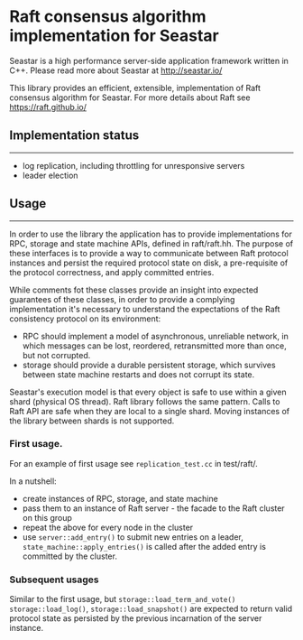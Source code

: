 # Raft consensus algorithm implementation for Seastar

Seastar is a high performance server-side application framework
written in C++. Please read more about Seastar at http://seastar.io/

This library provides an efficient, extensible, implementation of
Raft consensus algorithm for Seastar.
For more details about Raft see https://raft.github.io/

## Implementation status
---------------------
- log replication, including throttling for unresponsive
  servers
- leader election

## Usage
-----

In order to use the library the application has to provide implementations
for RPC, storage and state machine APIs, defined in raft/raft.hh. The
purpose of these interfaces is to provide a way to communicate between
Raft protocol instances and persist the required protocol state on disk,
a pre-requisite of the protocol correctness, and apply committed
entries.

While comments fot these classes provide an insight into 
expected guarantees of these classes, in order to provide a complying
implementation it's necessary to understand the expectations
of the Raft consistency protocol on its environment:
- RPC should implement a model of asynchronous, unreliable network,
  in which messages can be lost, reordered, retransmitted more than
  once, but not corrupted.
- storage should provide a durable persistent storage, which
  survives between state machine restarts and does not corrupt
  its state.

Seastar's execution model is that every object is safe to use
within a given shard (physical OS thread). Raft library follows
the same pattern. Calls to Raft API are safe when they are local
to a single shard. Moving instances of the library between shards
is not supported.

### First usage.

For an example of first usage see `replication_test.cc` in test/raft/.

In a nutshell:
- create instances of RPC, storage, and state machine
- pass them to an instance of Raft server - the facade to the Raft cluster
  on this group
- repeat the above for every node in the cluster
- use `server::add_entry()` to submit new entries
  on a leader, `state_machine::apply_entries()` is called after the added
  entry is committed by the cluster.

### Subsequent usages

Similar to the first usage, but `storage::load_term_and_vote()`
`storage::load_log()`, `storage::load_snapshot()` are expected to
return valid protocol state as persisted by the previous incarnation
of the server instance.

